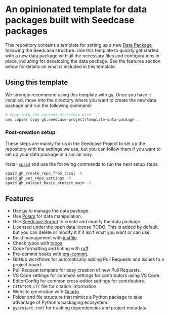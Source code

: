 # An opinionated template for data packages built with Seedcase packages

This repository contains a template for setting up a new [Data
Package](https://datapackage.org/) following the Seedcase structure.
Use this template to quickly get started with a new data package with
all the necessary files and configurations in place, including for
developing the data package. See the features section below for
details on what is included in this template.

## Using this template

We strongly recommend using this template with
[uv](https://docs.astral.sh/uv/). Once you have it installed, move into
the directory where you want to create the new data package and run the
following command:

``` bash
# Copy into the current directory with "."
uvx copier copy gh:seedcase-project/template-data-package .
```

### Post-creation setup

These steps are mainly for us in the Seedcase Project to set up the repository with the settings we use, but you can
follow them if you want to set up your data package in a similar way.

Install [`spaid`](https://github.com/seedcase-project/spaid) and use the
following commands to run the next setup steps:

``` bash
spaid_gh_create_repo_from_local -h
spaid_gh_set_repo_settings -h
spaid_gh_ruleset_basic_protect_main -h
```

## Features

-   Use [uv](https://docs.astral.sh/uv/) to manage the data package.
-   Use [Polars](https://www.pola.rs/) for data manipulation.
-   Use [Seedcase Sprout](https://sprout.seedcase-project.org/) to
    create and modify the data package.
-   Licensed under the open data license TODO. This is added by default,
    but you can delete or modify it if it isn't what you want or can
    use.
-   Build management with [justfile](https://just.systems/man/en/).
-   Check typos with [typos](https://github.com/crate-ci/typos).
-   Code formatting and linting with
    [ruff](https://docs.astral.sh/ruff/).
-   Pre-commit hooks with [pre-commit](https://pre-commit.com/).
-   GitHub workflows for automatically adding Pull Requests and Issues
    to a project board.
-   Pull Request template for easy creation of new Pull Requests.
-   VS Code settings for common settings for contributors using VS Code.
-   EditorConfig for common cross-editor settings for contributors.
-   `CITATION.cff` file for citation information.
-   Website generation with [Quarto](https://quarto.org/).
-   Folder and file structure that mimics a Python package to take
    advantage of Python's packaging ecosystem.
-   `pyproject.toml` for tracking dependencies and project metadata.
